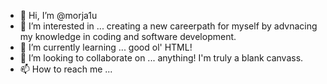 - 👋 Hi, I’m @morja1u
- 👀 I’m interested in ... creating a new careerpath for myself by advnacing my knowledge in coding and software development.
- 🌱 I’m currently learning ... good ol' HTML!
- 💞️ I’m looking to collaborate on ... anything! I'm truly a blank canvass.
- 📫 How to reach me ... 

<!---
morja1u/morja1u is a ✨ special ✨ repository because its `README.md` (this file) appears on your GitHub profile.
You can click the Preview link to take a look at your changes.
--->
